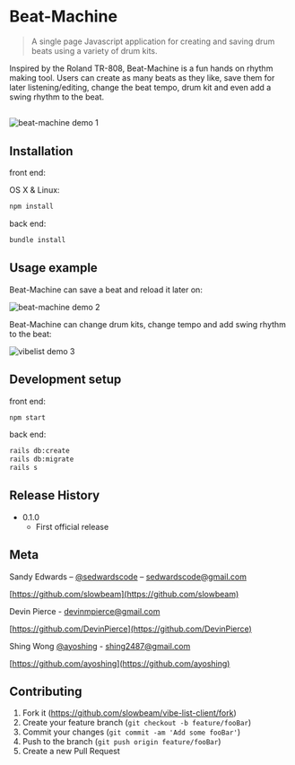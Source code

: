 # Beat-Machine
> A single page Javascript application for creating and saving drum beats using a variety of drum kits.

Inspired by the Roland TR-808, Beat-Machine is a fun hands on rhythm making tool. Users can create as many beats as they like, save them for later listening/editing, change the beat tempo, drum kit and even add a swing rhythm to the beat. 

##

![beat-machine demo 1](https://github.com/slowbeam/beat-machine-app/blob/master/beat-machine-frontend/demos/beat-machine-demo-1.gif)

## Installation

front end:

OS X & Linux:

```sh
npm install
```

back end:

```sh
bundle install
```

## Usage example

Beat-Machine can save a beat and reload it later on:

![beat-machine demo 2](https://github.com/slowbeam/beat-machine-app/blob/master/beat-machine-frontend/demos/beat-machine-demo-2.gif)

Beat-Machine can change drum kits, change tempo and add swing rhythm to the beat:

![vibelist demo 3](https://github.com/slowbeam/beat-machine-app/blob/master/beat-machine-frontend/demos/beat-machine-demo-3.gif)


## Development setup

front end: 

```sh
npm start
```
back end:

```sh
rails db:create
rails db:migrate
rails s
```


## Release History

* 0.1.0
    * First official release
   


## Meta

Sandy Edwards – [@sedwardscode](https://twitter.com/sedwardscode) – sedwardscode@gmail.com

[https://github.com/slowbeam](https://github.com/slowbeam)

Devin Pierce - devinmpierce@gmail.com

[https://github.com/DevinPierce](https://github.com/DevinPierce)

Shing Wong [@ayoshing](https://twitter.com/ayoshing) - shing2487@gmail.com

[https://github.com/ayoshing](https://github.com/ayoshing)

## Contributing

1. Fork it (<https://github.com/slowbeam/vibe-list-client/fork>)
2. Create your feature branch (`git checkout -b feature/fooBar`)
3. Commit your changes (`git commit -am 'Add some fooBar'`)
4. Push to the branch (`git push origin feature/fooBar`)
5. Create a new Pull Request
